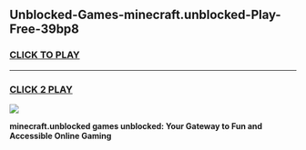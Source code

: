 
## Unblocked-Games-minecraft.unblocked-Play-Free-39bp8
<h3>
<a href="https://premium76.site?title=minecraft.unblocked&ref=23A">CLICK TO PLAY</a></h3>
<hr>

<h3>
<a href="https://premium76.site?title=minecraft.unblocked&ref=23A">CLICK 2 PLAY</a>
  
</h3>

<a href="https://premium76.site?title=minecraft.unblocked&ref=23A"><img src="https://clearcache.store/games.png"></a>


**minecraft.unblocked games unblocked: Your Gateway to Fun and Accessible Online Gaming**
